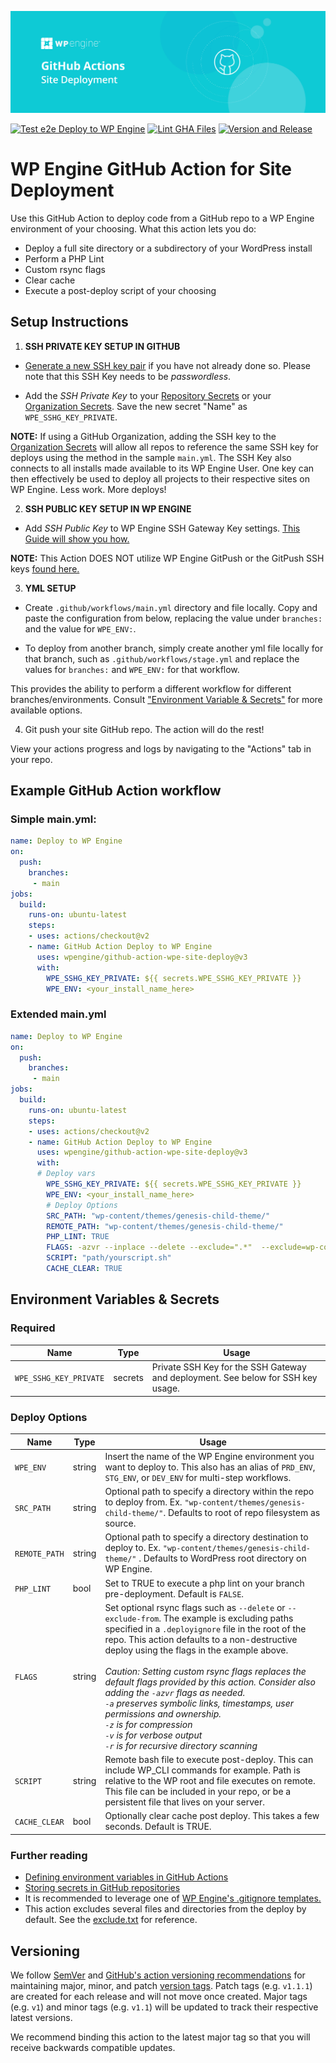 
![WP Engine GitHub Actions Site Deployment](docs/images/banner.jpg)

[![Test e2e Deploy to WP Engine](https://github.com/wpengine/github-action-wpe-site-deploy/actions/workflows/e2e-deploy.yml/badge.svg)](https://github.com/wpengine/github-action-wpe-site-deploy/actions/workflows/e2e-deploy.yml)  [![Lint GHA Files](https://github.com/wpengine/github-action-wpe-site-deploy/actions/workflows/lint-files.yml/badge.svg)](https://github.com/wpengine/github-action-wpe-site-deploy/actions/workflows/lint-files.yml)  [![Version and Release](https://github.com/wpengine/github-action-wpe-site-deploy/actions/workflows/release.yml/badge.svg)](https://github.com/wpengine/github-action-wpe-site-deploy/actions/workflows/release.yml)

# WP Engine GitHub Action for Site Deployment

Use this GitHub Action to deploy code from a GitHub repo to a WP Engine environment of your choosing.
What this action lets you do:
  * Deploy a full site directory or a subdirectory of your WordPress install
  * Perform a PHP Lint
  * Custom rsync flags
  * Clear cache
  * Execute a post-deploy script of your choosing

## Setup Instructions

1. **SSH PRIVATE KEY SETUP IN GITHUB**
* [Generate a new SSH key pair](https://wpengine.com/support/ssh-keys-for-shell-access/#Generate_New_SSH_Key) if you have not already done so. Please note that this SSH Key needs to be *passwordless*.

* Add the *SSH Private Key* to your [Repository Secrets](https://docs.github.com/en/actions/security-guides/encrypted-secrets#creating-encrypted-secrets-for-a-repository) or your [Organization Secrets](https://docs.github.com/en/actions/security-guides/encrypted-secrets#creating-encrypted-secrets-for-an-organization). Save the new secret "Name" as `WPE_SSHG_KEY_PRIVATE`.

**NOTE:** If using a GitHub Organization, adding the SSH key to the [Organization Secrets](https://docs.github.com/en/actions/security-guides/encrypted-secrets#creating-encrypted-secrets-for-an-organization) will allow all repos to reference the same SSH key for deploys using the method in the sample `main.yml`. The SSH Key also connects to all installs made available to its WP Engine User. One key can then effectively be used to deploy all projects to their respective sites on WP Engine. Less work. More deploys!

2. **SSH PUBLIC KEY SETUP IN WP ENGINE**

* Add *SSH Public Key* to WP Engine SSH Gateway Key settings. [This Guide will show you how.](https://wpengine.com/support/ssh-gateway/#Add_SSH_Key)

**NOTE:** This Action DOES NOT utilize WP Engine GitPush or the GitPush SSH keys [found here.](https://wpengine.com/support/git/#Add_SSH_Key_to_User_Portal)

3. **YML SETUP**

* Create `.github/workflows/main.yml` directory and file locally.
Copy and paste the configuration from below, replacing the value under `branches:` and the value for `WPE_ENV:`.

* To deploy from another branch, simply create another yml file locally for that branch, such as `.github/workflows/stage.yml` and replace the values for `branches:` and  `WPE_ENV:` for that workflow.

This provides the ability to perform a different workflow for different branches/environments. Consult ["Environment Variable & Secrets"](#environment-variables--secrets) for more available options.

4. Git push your site GitHub repo. The action will do the rest!

View your actions progress and logs by navigating to the "Actions" tab in your repo.

## Example GitHub Action workflow

### Simple main.yml:

```yml
name: Deploy to WP Engine
on:
  push:
    branches:
     - main
jobs:
  build:
    runs-on: ubuntu-latest
    steps:
    - uses: actions/checkout@v2
    - name: GitHub Action Deploy to WP Engine
      uses: wpengine/github-action-wpe-site-deploy@v3
      with:
        WPE_SSHG_KEY_PRIVATE: ${{ secrets.WPE_SSHG_KEY_PRIVATE }}
        WPE_ENV: <your_install_name_here>
```

### Extended main.yml

```yml
name: Deploy to WP Engine
on:
  push:
    branches:
     - main
jobs:
  build:
    runs-on: ubuntu-latest
    steps:
    - uses: actions/checkout@v2
    - name: GitHub Action Deploy to WP Engine
      uses: wpengine/github-action-wpe-site-deploy@v3
      with:
      # Deploy vars
        WPE_SSHG_KEY_PRIVATE: ${{ secrets.WPE_SSHG_KEY_PRIVATE }}
        WPE_ENV: <your_install_name_here>
        # Deploy Options
        SRC_PATH: "wp-content/themes/genesis-child-theme/"
        REMOTE_PATH: "wp-content/themes/genesis-child-theme/"
        PHP_LINT: TRUE
        FLAGS: -azvr --inplace --delete --exclude=".*"  --exclude=wp-content/mu-plugins/local-plugin --exclude-from=ignorefile.txt
        SCRIPT: "path/yourscript.sh"
        CACHE_CLEAR: TRUE
```

## Environment Variables & Secrets

### Required

| Name | Type | Usage |
|-|-|-|
| `WPE_SSHG_KEY_PRIVATE` | secrets | Private SSH Key for the SSH Gateway and deployment. See below for SSH key usage. |

### Deploy Options

| Name | Type | Usage |
|-|-|-|
| `WPE_ENV` | string | Insert the name of the WP Engine environment you want to deploy to. This also has an alias of `PRD_ENV`, `STG_ENV`, or `DEV_ENV` for multi-step workflows. |
| `SRC_PATH` | string | Optional path to specify a directory within the repo to deploy from. Ex. `"wp-content/themes/genesis-child-theme/"`. Defaults to root of repo filesystem as source. |
| `REMOTE_PATH` | string | Optional path to specify a directory destination to deploy to. Ex. `"wp-content/themes/genesis-child-theme/"` . Defaults to WordPress root directory on WP Engine.  |
| `PHP_LINT` | bool | Set to TRUE to execute a php lint on your branch pre-deployment. Default is `FALSE`. |
| `FLAGS` | string | Set optional rsync flags such as `--delete` or `--exclude-from`. The example is excluding paths specified in a `.deployignore` file in the root of the repo. This action defaults to a non-destructive deploy using the flags in the example above. <br /><br />_Caution: Setting custom rsync flags replaces the default flags provided by this action. Consider also adding the `-azvr` flags as needed.<br /> `-a` preserves symbolic links, timestamps, user permissions and ownership.<br /> `-z` is for compression <br /> `-v` is for verbose output<br /> `-r` is for recursive directory scanning_|
| `SCRIPT` | string | Remote bash file to execute post-deploy. This can include WP_CLI commands for example. Path is relative to the WP root and file executes on remote. This file can be included in your repo, or be a persistent file that lives on your server.  |
| `CACHE_CLEAR` | bool | Optionally clear cache post deploy. This takes a few seconds. Default is TRUE. |


### Further reading

* [Defining environment variables in GitHub Actions](https://docs.github.com/en/actions/reference/environment-variables)
* [Storing secrets in GitHub repositories](https://docs.github.com/en/actions/reference/encrypted-secrets)
* It is recommended to leverage one of [WP Engine's .gitignore templates.](https://wpengine.com/support/git/#Add_gitignore)
* This action excludes several files and directories from the deploy by default. See the [exclude.txt](https://github.com/wpengine/github-action-wpe-site-deploy/blob/main/exclude.txt) for reference.

## Versioning

We follow [SemVer](https://semver.org/) and [GitHub's action versioning recommendations](https://github.com/actions/toolkit/blob/01e1ff7bc04e1c57c980a0d1530478a5b60cf812/docs/action-versioning.md) for maintaining major, minor, and patch [version tags](https://github.com/wpengine/github-action-wpe-site-deploy/tags). Patch tags (e.g. `v1.1.1`) are created for each release and will not move once created. Major tags (e.g. `v1`) and minor tags (e.g. `v1.1`) will be updated to track their respective latest versions.

We recommend binding this action to the latest major tag so that you will receive backwards compatible updates.
